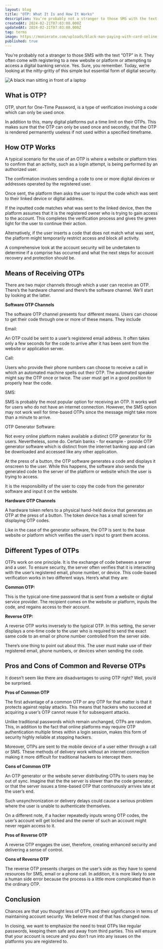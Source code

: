 ```yaml
---
layout: blog
title: "OTP: What It Is and How It Works"
description: You’re probably not a stranger to those SMS with the text “OTP” in it. They often come with registering to a new website or platform or attempting to access a digital banking service. Yes. Sure, you remember. Today, we’re looking at the nitty-gritty of this simple but essential form of digital security.
createdAt: 2024-02-21T07:03:00.000Z
updatedAt: 2024-02-21T07:03:00.000Z
tag: terms
image: https://monierate.com/uploads/black-man-paying-with-card-online.jpg
published: true
---
```

You’re probably not a stranger to those SMS with the text “OTP” in it. They often come with registering to a new website or platform or attempting to access a digital banking service. Yes. Sure, you remember. Today, we’re looking at the nitty-gritty of this simple but essential form of digital security. 

![A black man sitting in front of a laptop](https://monierate.com/uploads/black-man-paying-with-card-online.jpg)

## What is OTP?

OTP, short for One-Time Password, is a type of verification involving a code which can only be used once. 

In addition to this, many digital platforms put a time limit on their OTPs. This makes sure that the OTP can only be used once and secondly, that the OTP is rendered permanently useless if not used within a specified timeframe.

## How OTP Works

A typical scenario for the use of an OTP is where a website or platform tries to confirm that an activity, such as a login attempt, is being performed by an authorized user. 

The confirmation involves sending a code to one or more digital devices or addresses operated by the registered user. 

Once sent, the platform then asks the user to input the code which was sent to their linked device or digital address. 

If the inputted code matches what was sent to the linked device, then the platform assumes that it is the registered owner who is trying to gain access to the account. This completes the verification process and gives the green light for the user to continue their action. 

Alternatively, if the user inserts a code that does not match what was sent, the platform might temporarily restrict access and block all activity. 

A comprehensive look at the account security will be undertaken to determine if a comprise has occurred and what the next steps for account recovery and protection should be.  


## Means of Receiving OTPs

There are two major channels through which a user can receive an OTP. There’s the hardware channel and there’s the software channel. We’ll start by looking at the latter. 

**Software OTP Channels**

The software OTP channel presents four different means. Users can choose to get their code through one or more of these means. They include

Email:

An OTP could be sent to a user’s registered email address. It often takes only a few seconds for the code to arrive after it has been sent from the website or application server. 

Call:

Users who provide their phone numbers can choose to receive a call in which an automated machine spells out their OTP. The automated speaker might say the OTP once or twice. The user must get in a good position to properly hear the code. 

SMS:

SMS is probably the most popular option for receiving an OTP. It works well for users who do not have an internet connection. However, the SMS option may not work well for time-based OTPs since the message might take more than a minute to arrive. 

OTP Generator Software:

Not every online platform makes available a distinct OTP generator for its users. Nevertheless, some do. Certain banks - for example - provide OTP generator software which is distinct from the internet banking app and can be downloaded and accessed like any other application. 

At the press of a button, the OTP software generates a code and displays it onscreen to the user. While this happens, the software also sends the generated code to the server of the platform or website which the user is trying to access. 

It is the responsibility of the user to copy the code from the generator software and input it on the website. 

**Hardware OTP Channels**

A hardware token refers to a physical hand-held device that generates an OTP at the press of a button. The token device has a small screen for displaying OTP codes. 

Like in the case of the generator software, the OTP is sent to the base website or platform which verifies the user’s input to grant them access.  


## Different Types of OTPs

OTPs work on one principle. It is the exchange of code between a server and a user. To ensure security, the server often verifies that it is interacting with the user’s registered email, phone number, or device. This code-based verification works in two different ways. Here’s what they are:

**Common OTP:**

This is the typical one-time password that is sent from a website or digital service provider. The recipient comes on the website or platform, inputs the code, and regains access to their account.   

**Reverse OTP:** 

A reverse OTP works inversely to the typical OTP. In this setting, the server displays a one-time code to the user who is required to send the exact same code to an email or phone number controlled from the server side. 

There’s one thing to point out about this. The user must make use of their registered email, phone numbers, or devices when sending the code.  


## Pros and Cons of Common and Reverse OTPs

It doesn’t seem like there are disadvantages to using OTP right? Well, you’d be surprised. 

**Pros of Common OTP**

The first advantage of a common OTP or any OTP for that matter is that it protects against replay attacks. This means that hackers who succeed at acquiring a user’s OTP cannot reuse it for subsequent attacks. 

Unlike traditional passwords which remain unchanged, OTPs are random. This, in addition to the fact that online platforms may require OTP authentication multiple times within a login session, makes this form of security highly reliable at stopping hackers. 

Moreover, OTPs are sent to the mobile device of a user either through a call or SMS. These methods of delivery work without an internet connection making it more difficult for traditional hackers to intercept them. 

**Cons of Common OTP**

An OTP generator or the website server distributing OTPs to users may be out of sync. Imagine that the the server is slower than the code generator, or that the server issues a time-based OTP that continuously arrives late at the user’s end. 

Such unsynchronization or delivery delays could cause a serious problem where the user is unable to authenticate themselves. 

On a different note, if a hacker repeatedly inputs wrong OTP codes, the user’s account will get locked and the owner of such an account might never regain access to it. 

**Pros of Reverse OTP**

A reverse OTP engages the user, therefore, creating enhanced security and delivering a sense of control. 

**Cons of Reverse OTP**

The reverse OTP presents charges on the user’s side as they have to spend resources for SMS, email or a phone call. In addition, it is more likely to see a human side error because the process is a little more complicated than in the ordinary OTP. 


## Conclusion

Chances are that you thought less of OTPs and their significance in terms of maintaining account security. We believe most of that has changed now. 

In closing, we want to emphasize the need to treat OTPs like regular passwords, keeping them safe and away from third parties. This will ensure that your account is secure and you don’t run into any issues on the platforms you are registered to.

